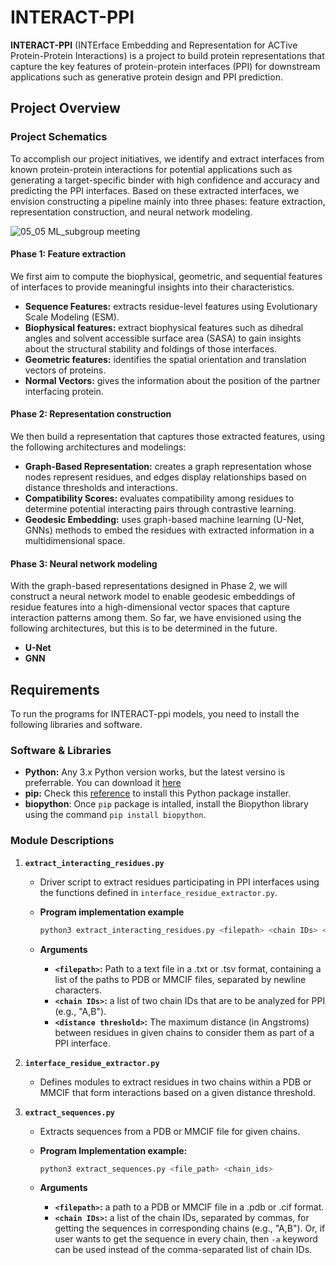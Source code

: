 # INTERACT-PPI

**INTERACT-PPI** (INTErface Embedding and Representation for ACTive Protein-Protein Interactions) is a project to build protein representations that capture the key features of protein-protein interfaces (PPI) for downstream applications such as generative protein design and PPI prediction.

## Project Overview


### Project Schematics
To accomplish our project initiatives, we identify and extract interfaces from known protein-protein interactions for potential applications such as generating a target-specific binder with high confidence and accuracy and predicting the PPI interfaces. Based on these extracted interfaces, we envision constructing a pipeline mainly into three phases: feature extraction, representation construction, and neural network modeling.

![05_05 ML_subgroup meeting](https://github.com/haiyuan-yu-lab/interact-ppi/assets/35699839/1542712d-45bf-4a01-8b4d-67e53f1bef06)

#### Phase 1: Feature extraction
We first aim to compute the biophysical, geometric, and sequential features of interfaces to provide meaningful insights into their characteristics.

- **Sequence Features:** extracts residue-level features using Evolutionary Scale Modeling (ESM).
- **Biophysical features:** extract biophysical features such as dihedral angles and solvent accessible surface area (SASA) to gain insights about the structural stability and foldings of those interfaces.
- **Geometric features:** identifies the spatial orientation and translation vectors of proteins.
- **Normal Vectors:** gives the information about the position of the partner interfacing protein.

#### Phase 2: Representation construction
We then build a representation that captures those extracted features, using the following architectures and modelings:
- **Graph-Based Representation:** creates a graph representation whose nodes represent residues, and edges display relationships based on distance thresholds and interactions.
- **Compatibility Scores:** evaluates compatibility among residues to determine potential interacting pairs through contrastive learning.
- **Geodesic Embedding:** uses graph-based machine learning (U-Net, GNNs) methods to embed the residues with extracted information in a multidimensional space.


#### Phase 3: Neural network modeling
With the graph-based representations designed in Phase 2, we will construct a neural network model to enable geodesic embeddings of residue features into a high-dimensional vector spaces that capture interaction patterns among them. So far, we have envisioned using the following architectures, but this is to be determined in the future.
-  **U-Net**
-  **GNN**


## Requirements
To run the programs for INTERACT-ppi models, you need to install the following libraries and software.

### Software & Libraries
- **Python:** Any 3.x Python version works, but the latest versino is preferrable. You can download it [here](https://www.python.org/downloads)
- **pip:** Check this [reference](https://pip.pypa.io/en/stable/installation/) to install this Python package installer.
- **biopython**: Once ``` pip ``` package is intalled, install the Biopython library using the command ``` pip install biopython ```.


### Module Descriptions
1. **`extract_interacting_residues.py`**
   - Driver script to extract residues participating in PPI interfaces using the functions defined in `interface_residue_extractor.py`.
   
   - **Program implementation example**
     ```bash
     python3 extract_interacting_residues.py <filepath> <chain IDs> <distance threshold>
     ```
   - **Arguments**
     - **`<filepath>`:** Path to a text file in a .txt or .tsv format, containing a list of the paths to PDB or MMCIF files, separated by newline characters.
     - **`<chain IDs>`:** a list of two chain IDs that are to be analyzed for PPI (e.g., "A,B").
     - **`<distance threshold>`:** The maximum distance (in Angstroms) between residues in given chains to consider them as part of a PPI interface.

2. **`interface_residue_extractor.py`**
   - Defines modules to extract residues in two chains within a PDB or MMCIF that form interactions based on a given distance threshold.


3. **`extract_sequences.py`**
   - Extracts sequences from a PDB or MMCIF file for given chains.

   - **Program Implementation example:**
     ```bash
     python3 extract_sequences.py <file_path> <chain_ids>
     ```
   - **Arguments**
     - **`<filepath>`:** a path to a PDB or MMCIF file in a .pdb or .cif format.
     - **`<chain IDs>`:** a list of the chain IDs, separated by commas, for getting the sequences in corresponding chains (e.g., "A,B"). Or, if user wants to get the sequence in every chain, then ``` -a ``` keyword can be used instead of the comma-separated list of chain IDs.


